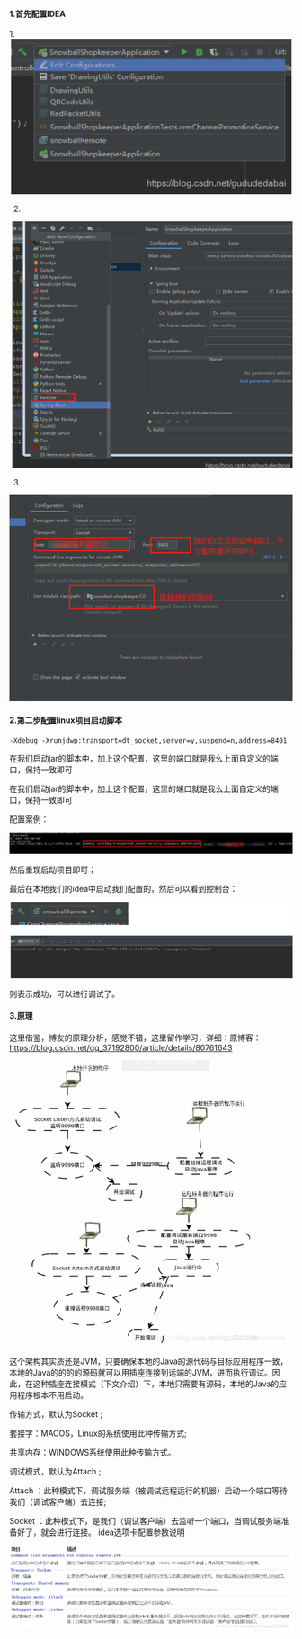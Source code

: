 #### 1.首先配置IDEA

1.![image-20211018151406234](https://raw.githubusercontent.com/codecodeabc/Note-len/main/img/image-20211018151406234.png)



2.

![image-20211018151416185](https://raw.githubusercontent.com/codecodeabc/Note-len/main/img/image-20211018151416185.png)

3.

![image-20211018151425612](https://raw.githubusercontent.com/codecodeabc/Note-len/main/img/image-20211018151425612.png)

#### 2.第二步配置linux项目启动脚本

```
-Xdebug -Xrunjdwp:transport=dt_socket,server=y,suspend=n,address=8401
```

在我们启动jar的脚本中，加上这个配置，这里的端口就是我么上面自定义的端口，保持一致即可

在我们启动jar的脚本中，加上这个配置，这里的端口就是我么上面自定义的端口，保持一致即可

配置案例：

![image-20211018151557522](https://raw.githubusercontent.com/codecodeabc/Note-len/main/img/image-20211018151557522.png)

然后重现启动项目即可；

最后在本地我们的idea中启动我们配置的，然后可以看到控制台：

![image-20211018151613640](https://raw.githubusercontent.com/codecodeabc/Note-len/main/img/image-20211018151613640.png)



则表示成功，可以进行调试了。

#### 3.原理

这里借鉴，博友的原理分析，感觉不错，这里留作学习，详细：原博客：https://blog.csdn.net/qq_37192800/article/details/80761643

![image-20211018151712467](https://raw.githubusercontent.com/codecodeabc/Note-len/main/img/image-20211018151712467.png)

这个架构其实质还是JVM，只要确保本地的Java的源代码与目标应用程序一致，本地的Java的的的的源码就可以用插座连接到远端的JVM，进而执行调试。因此，在这种插座连接模式（下文介绍）下，本地只需要有源码，本地的Java的应用程序根本不用启动。

传输方式，默认为Socket ;

套接字：MACOS，Linux的系统使用此种传输方式;

共享内存：WINDOWS系统使用此种传输方式。

调试模式，默认为Attach ;

Attach ：此种模式下，调试服务端（被调试远程运行的机器）启动一个端口等待我们（调试客户端）去连接;

Socket ：此种模式下，是我们（调试客户端）去监听一个端口，当调试服务端准备好了，就会进行连接。
idea选项卡配置参数说明

![image-20211018151729864](https://raw.githubusercontent.com/codecodeabc/Note-len/main/img/image-20211018151729864.png)